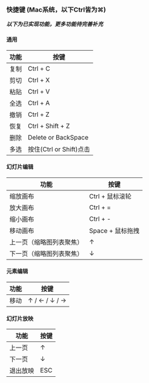 ### 快捷键 (Mac系统，以下Ctrl皆为⌘)
***以下为已实现功能，更多功能待完善补充***

#### 通用
|    功能    |    按键    |
|    ----   |    ----    |
|    复制    |  Ctrl + C  |
|    剪切    |  Ctrl + X  |
|    粘贴    |  Ctrl + V  |
|    全选    |  Ctrl + A  |
|    撤销    |  Ctrl + Z  |
|    恢复    |  Ctrl + Shift + Z  |
|    删除    |  Delete or BackSpace  |
|    多选    |  按住(Ctrl or Shift)点击 |

#### 幻灯片编辑
|    功能    |    按键    |
|    ----   |    ----    |
|    缩放画布    |  Ctrl + 鼠标滚轮  |
|    放大画布    |  Ctrl + =  |
|    缩小画布    |  Ctrl + -  |
|    移动画布    |  Space + 鼠标拖拽  |
|    上一页（缩略图列表聚焦）   |  ↑  |
|    下一页（缩略图列表聚焦）   |  ↓  |

#### 元素编辑
|    功能    |    按键    |
|    ----   |    ----    |
|    移动    |  ↑ / ← / ↓ / →  |

#### 幻灯片放映
|    功能    |    按键    |
|    ----   |    ----    |
|    上一页   |  ↑  |
|    下一页   |  ↓  |
|    退出放映   |  ESC  |

